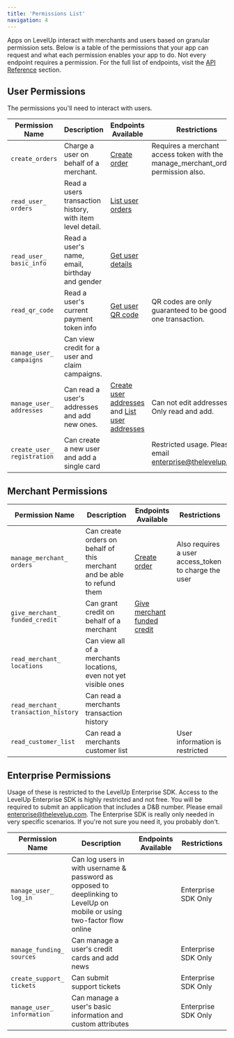 ```yaml
---
title: 'Permissions List'
navigation: 4
---
```


Apps on LevelUp interact with merchants and users based on granular permission sets. Below is a
table of the permissions that your app can request and what each permission enables your app to do.
Not every endpoint requires a permission. For the full list of endpoints, visit the [API Reference](/api-reference/)
section.

User Permissions
----------------

The permissions you'll need to interact with users.

| Permission Name                  | Description                                               | Endpoints Available                                                    | Restrictions                                                                           |
|----------------------------------|-----------------------------------------------------------|------------------------------------------------------------------------|----------------------------------------------------------------------------------------|
| `create_orders`                  | Charge a user on behalf of a merchant.                    | [Create order](/api-reference/v15/orders-create/)               | Requires a merchant access token with the manage\_merchant\_orders permission also.    |
| `read_user_`<br>`orders`         | Read a users transaction history, with item level detail. | [List user orders](/api-reference/v15/user-orders-list/)               |                                                                                        |
| `read_user_`<br>`basic_info`     | Read a user's name, email, birthday and gender            | [Get user details](/api-reference/v15/user-show/)                      |                                                                                        |
| `read_qr_code`                   | Read a user's current payment token info                  | [Get user QR code](/api-reference/v15/qr-codes-get/)                   | QR codes are only guaranteed to be good for one transaction.                           |
| `manage_user_`<br>`campaigns`    | Can view credit for a user and claim campaigns.           |                                                                        |                                                                                        |
| `manage_user_`<br>`addresses`    | Can read a user's addresses and add new ones.             | [Create user addresses](/api-reference/v15/user-addresses-create/) and [List user addresses](/api-reference/v15/user-addresses-show/)         | Can not edit addresses. Only read and add.                                             |
| `create_user_`<br>`registration` | Can create a new user and add a single card               |                                                                        | Restricted usage. Please email enterprise@thelevelup.com                               |

Merchant Permissions
--------------------

| Permission Name                              | Description                                                              | Endpoints Available                                                            | Restrictions                                                                           |
|----------------------------------------------|--------------------------------------------------------------------------|--------------------------------------------------------------------------------|----------------------------------------------------------------------------------------|
| `manage_merchant_`<br>`orders`               | Can create orders on behalf of this merchant and be able to refund them  | [Create order](/api-reference/v15/orders-create/)                       | Also requires a user access_token to charge the user                                   |
| `give_merchant_`<br>`funded_credit`          | Can grant credit on behalf of a merchant                                 | [Give merchant funded credit](/api-reference/v15/merchant-funded-credit-give/) |                                                                                        |
| `read_merchant_`<br>`locations`              | Can view all of a merchants locations, even not yet visible ones         |                                                                                |                                                                                        |
| `read_merchant_`<br>`transaction_history`    | Can read a merchants transaction history                                 |                                                                                |                                                                                        |
| `read_customer_list`                         | Can read a merchants customer list                                       |                                                                                | User information is restricted                                                         |

Enterprise Permissions
----------------------

Usage of these is restricted to the LevelUp Enterprise SDK. Access to the LevelUp Enterprise SDK is
highly restricted and not free. You will be required to submit an application that includes a D&B
number. Please email enterprise@thelevelup.com. The Enterprise SDK is really only needed in very
specific scenarios. If you're not sure you need it, you probably don't.

| Permission Name                 | Description                                                                                                              | Endpoints Available | Restrictions                                                                           |
|---------------------------------|--------------------------------------------------------------------------------------------------------------------------|---------------------|----------------------------------------------------------------------------------------|
| `manage_user_`<br>`log_in`      | Can log users in with username & password as opposed to deeplinking to LevelUp on mobile or using two-factor flow online |                     | Enterprise SDK Only                                                                    |
| `manage_funding_`<br>`sources`  | Can manage a user's credit cards and add news                                                                            |                     | Enterprise SDK Only                                                                    |
| `create_support_`<br>`tickets`  | Can submit support tickets                                                                                               |                     | Enterprise SDK Only                                                                    |
| `manage_user_`<br>`information` | Can manage a user's basic information and custom attributes                                                              |                     | Enterprise SDK Only                                                                    |
